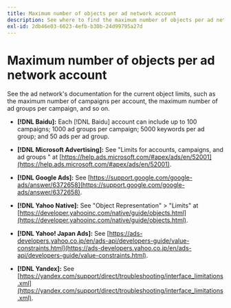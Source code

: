 ```yaml
---
title: Maximum number of objects per ad network account
description: See where to find the maximum number of objects per ad network account.
exl-id: 2db46e03-6023-4efb-b30b-24d99795a27d
---
```

# Maximum number of objects per ad network account

See the ad network's documentation for the current object limits, such as the maximum number of campaigns per account, the maximum number of ad groups per campaign, and so on.

* **[!DNL Baidu]:** Each [!DNL Baidu] account can include up to 100 campaigns; 1000 ad groups per campaign; 5000 keywords per ad group; and 50 ads per ad group.

* **[!DNL Microsoft Advertising]:** See "Limits for accounts, campaigns, and ad groups " at [https://help.ads.microsoft.com/#apex/ads/en/52001](https://help.ads.microsoft.com/#apex/ads/en/52001).

* **[!DNL Google Ads]:** See [https://support.google.com/google-ads/answer/6372658](https://support.google.com/google-ads/answer/6372658).

* **[!DNL Yahoo Native]:** See "Object Representation" > "Limits" at [https://developer.yahooinc.com/native/guide/objects.html](https://developer.yahooinc.com/native/guide/objects.html).

* **[!DNL Yahoo! Japan Ads]:** See [https://ads-developers.yahoo.co.jp/en/ads-api/developers-guide/value-constraints.html](https://ads-developers.yahoo.co.jp/en/ads-api/developers-guide/value-constraints.html).

* **[!DNL Yandex]:** See [https://yandex.com/support/direct/troubleshooting/interface_limitations.xml](https://yandex.com/support/direct/troubleshooting/interface_limitations.xml).
